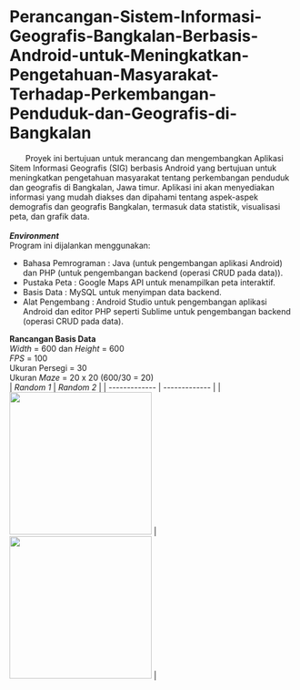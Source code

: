 # Perancangan-Sistem-Informasi-Geografis-Bangkalan-Berbasis-Android-untuk-Meningkatkan-Pengetahuan-Masyarakat-Terhadap-Perkembangan-Penduduk-dan-Geografis-di-Bangkalan
&emsp;&emsp;Proyek ini bertujuan untuk merancang dan mengembangkan Aplikasi Sitem Informasi Geografis (SIG) berbasis Android yang bertujuan untuk meningkatkan pengetahuan masyarakat tentang perkembangan penduduk dan geografis di Bangkalan, Jawa timur. Aplikasi ini akan menyediakan informasi yang mudah diakses dan dipahami tentang aspek-aspek demografis dan geografis Bangkalan, termasuk data statistik, visualisasi peta, dan grafik data.<br/><br/>
***Environment***<br/>
Program ini dijalankan menggunakan:<br/>
* Bahasa Pemrograman : Java (untuk pengembangan aplikasi Android) dan PHP (untuk pengembangan backend (operasi CRUD pada data)).<br/>
* Pustaka Peta : Google Maps API untuk menampilkan peta interaktif.<br/>
* Basis Data : MySQL untuk menyimpan data backend.<br/>
* Alat Pengembang : Android Studio untuk pengembangan aplikasi Android dan editor PHP seperti Sublime untuk pengembangan backend (operasi CRUD pada data).<br/>

**Rancangan Basis Data**<br/>
*Width* = 600 dan *Height* = 600<br/>
*FPS* = 100<br/>
Ukuran Persegi = 30<br/>
Ukuran *Maze* = 20 x 20 (600/30 = 20)<br/>
| *Random 1*  | *Random 2* |
| ------------- | ------------- |
| <img src="/Images/20x20_30_Random_1.gif" width="250" height="250"/>  | <img src="/Images/20x20_30_Random_2.gif" width="250" height="250"/>  |
<br/>

